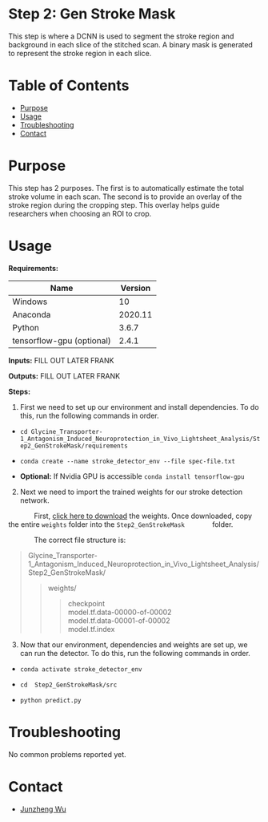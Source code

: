 # Step 2: Gen Stroke Mask

This step is where a DCNN is used to segment the stroke region and background in each slice of the stitched scan. A binary mask is generated to represent the stroke region in each slice.

# Table of Contents
* [Purpose](#purpose)
* [Usage](#usage)
* [Troubleshooting](#troulbeshooting)
* [Contact](#contact)

# Purpose
This step has 2 purposes. The first is to automatically estimate the total stroke volume in each scan. The second is to provide an overlay of the stroke region during the cropping step. This overlay helps guide researchers when choosing an ROI to crop.

# Usage

**Requirements:**

| Name | Version |
| ----------- | ----------- |
| Windows | 10 |
| Anaconda | 2020.11 |
| Python | 3.6.7 |
| tensorflow-gpu (optional) | 2.4.1 |

**Inputs:** FILL OUT LATER FRANK

**Outputs:** FILL OUT LATER FRANK

**Steps:**

1. First we need to set up our environment and install dependencies. To do this, run the following commands in order.   

- `cd Glycine_Transporter-1_Antagonism_Induced_Neuroprotection_in_Vivo_Lightsheet_Analysis/Step2_GenStrokeMask/requirements`

- `conda create --name stroke_detector_env --file spec-file.txt`

- **Optional:** If Nvidia GPU is accessible  `conda install tensorflow-gpu`


2. Next we need to import the trained weights for our stroke detection network.

&nbsp;&nbsp;&nbsp;&nbsp;&nbsp;&nbsp;&nbsp;&nbsp;&nbsp;&nbsp;&nbsp;&nbsp;&nbsp;First, [click here to download](https://drive.google.com/drive/folders/1vak_PFfdLiy1uARrOCWuWO95iVOY5TNX?usp=sharing) the weights. Once downloaded, copy the entire `weights` folder into the `Step2_GenStrokeMask`
&nbsp;&nbsp;&nbsp;&nbsp;&nbsp;&nbsp;&nbsp;&nbsp;&nbsp;&nbsp;&nbsp;&nbsp;&nbsp;folder.

&nbsp;&nbsp;&nbsp;&nbsp;&nbsp;&nbsp;&nbsp;&nbsp;&nbsp;&nbsp;&nbsp;&nbsp;&nbsp;The correct file structure is:
> Glycine_Transporter-1_Antagonism_Induced_Neuroprotection_in_Vivo_Lightsheet_Analysis/Step2_GenStrokeMask/  
>> weights/  
>>> checkpoint  
>>> model.tf.data-00000-of-00002  
>>> model.tf.data-00001-of-00002  
>>> model.tf.index  

3. Now that our environment, dependencies and weights are set up, we can run the detector. To do this, run the following commands in order.

- `conda activate stroke_detector_env`

- `cd  Step2_GenStrokeMask/src`

- `python predict.py`

# Troubleshooting

No common problems reported yet.

# Contact
* [Junzheng Wu](alchemistWu0521@gmail.com)
